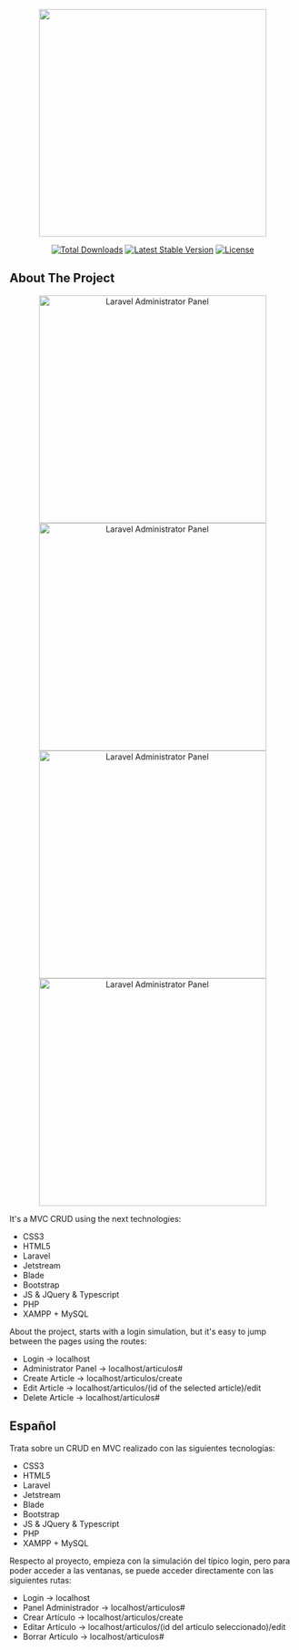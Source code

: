 <p align="center"><a href="https://laravel.com" target="_blank"><img src="https://raw.githubusercontent.com/laravel/art/master/logo-lockup/5%20SVG/2%20CMYK/1%20Full%20Color/laravel-logolockup-cmyk-red.svg" width="400"></a></p>

<p align="center">
<a href="https://packagist.org/packages/laravel/framework"><img src="https://img.shields.io/packagist/dt/laravel/framework" alt="Total Downloads"></a>
<a href="https://packagist.org/packages/laravel/framework"><img src="https://img.shields.io/packagist/v/laravel/framework" alt="Latest Stable Version"></a>
<a href="https://packagist.org/packages/laravel/framework"><img src="https://img.shields.io/packagist/l/laravel/framework" alt="License"></a>
</p>

## About The Project
<p align="center">
    <img src="https://i.imgur.com/I83LMnm.png" width="400" alt="Laravel Administrator Panel">
    <img src="https://i.imgur.com/Sc7kqYy.png" width="400" alt="Laravel Administrator Panel">
    <img src="https://i.imgur.com/Tg81btu.png" width="400" alt="Laravel Administrator Panel">
    <img src="https://i.imgur.com/b5Y3TZU.png" width="400" alt="Laravel Administrator Panel">
</p>

It's a MVC CRUD using the next technologies:

- CSS3
- HTML5
- Laravel
- Jetstream
- Blade
- Bootstrap
- JS & JQuery & Typescript
- PHP 
- XAMPP + MySQL

About the project, starts with a login simulation, but it's easy to jump between the pages using the routes:

- Login -> localhost
- Administrator Panel -> localhost/articulos#
- Create Article -> localhost/articulos/create
- Edit Article -> localhost/articulos/(id of the selected article)/edit
- Delete Article -> localhost/articulos#

Español
-------
Trata sobre un CRUD en MVC realizado con las siguientes tecnologías:

- CSS3
- HTML5
- Laravel
- Jetstream
- Blade
- Bootstrap
- JS & JQuery & Typescript
- PHP 
- XAMPP + MySQL 

Respecto al proyecto, empieza con la simulación del típico login, pero para poder acceder a las ventanas, se puede acceder directamente 
con las siguientes rutas:

- Login -> localhost
- Panel Administrador -> localhost/articulos#
- Crear Artículo -> localhost/articulos/create
- Editar Artículo -> localhost/articulos/(id del artículo seleccionado)/edit
- Borrar Artículo -> localhost/articulos#
